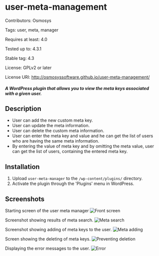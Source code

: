 # user-meta-management

Contributors: Osmosys

Tags: user, meta, manager

Requires at least: 4.0

Tested up to: 4.3.1

Stable tag: 4.3

License: GPLv2 or later

License URI: http://osmosyssoftware.github.io/user-meta-management/


##### A WordPress plugin that allows you to view the meta keys associated with a given user.

## Description 

* User can add the new custom meta key.
* User can update the meta information.
* User can delete the custom meta information.
* User can enter the meta key and value and he can get the list of users who are having the same meta information.
* By entering the value of meta key and by omitting the meta value, user can get the list of users, containing the entered meta key.


## Installation 

1. Upload `user-meta-manager` to the `/wp-content/plugins/` directory.
2. Activate the plugin through the 'Plugins' menu in WordPress.


## Screenshots 

Starting screen of the user meta manager 
![Front screen](https://raw.githubusercontent.com/OsmosysSoftware/user-meta-manager/gh-pages/img/frontscreen.png)

Screenshot showing results of meta search.
![Meta search](https://raw.githubusercontent.com/OsmosysSoftware/user-meta-manager/gh-pages/img/metasearch.png)

Screenshot showing adding of meta keys to the user.
![Meta adding](https://raw.githubusercontent.com/OsmosysSoftware/user-meta-manager/gh-pages/img/addusermeta.png)

Screen showing the deleting of meta keys.
![Preventing deletion](https://raw.githubusercontent.com/OsmosysSoftware/user-meta-manager/gh-pages/img/preventdelete.png)

Displaying the error messages to the user.
![Error ](https://raw.githubusercontent.com/OsmosysSoftware/user-meta-manager/gh-pages/img/error-handling.png)



